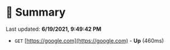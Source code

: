 # 📖 Summary
Last updated: **6/19/2021, 9:49:42 PM**

- `GET` [https://google.com](https://google.com) - **Up** (460ms)
